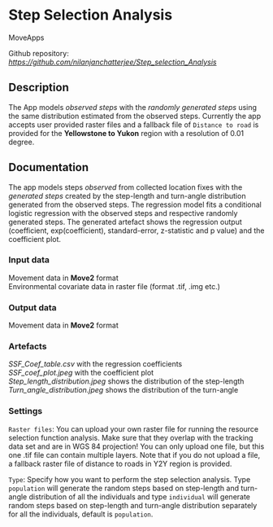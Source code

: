 # Step Selection Analysis

MoveApps

Github repository: *https://github.com/nilanjanchatterjee/Step_selection_Analysis* 

## Description
The App models *observed steps* with the *randomly generated steps* using the same distribution estimated from the observed steps. Currently the app accepts user provided raster files and a fallback file of `Distance to road` is provided for the **Yellowstone to Yukon** region with a resolution of 0.01 degree.

## Documentation
The app models steps *observed* from collected location fixes with the *generated steps* created by the step-length and turn-angle distribution generated from the observed steps. The regression model fits a conditional logistic regression with the observed steps and respective randomly generated steps. The generated artefact shows the regression output (coefficient, exp(coefficient), standard-error, z-statistic and p value) and the coefficient plot.

### Input data

 Movement data in **Move2** format   
 Environmental covariate data in raster file (format .tif, .img etc.)

### Output data

 Movement data in **Move2** format
 
### Artefacts

*SSF_Coef_table.csv* with the regression coefficients   
*SSF_coef_plot.jpeg* with the coefficient plot   
*Step_length_distribution.jpeg* shows the distribution of the step-length     
*Turn_angle_distribution.jpeg* shows the distribution of the turn-angle

### Settings 

`Raster files`: You can upload your own raster file for running the resource selection function analysis. Make sure that they overlap with the tracking data set and are in WGS 84 projection! You can only upload one file, but this one .tif file can contain multiple layers. Note that if you do not upload a file, a fallback raster file of distance to roads in Y2Y region is provided.

`Type`: Specify how you want to perform the step selection analysis. Type `population` will generate the random steps based on step-length and turn-angle distribution of all the individuals and type `individual` will generate random steps based on step-length and turn-angle distribution separately for all the individuals, default is `population`.

